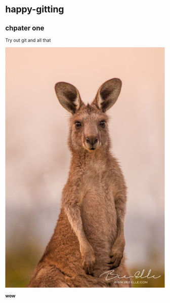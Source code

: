 # happy-gitting

## chpater one

Try out git and all that

![kangaroo](Kangaroo-Culls-Bee-elle-1.jpg)

__wow__


